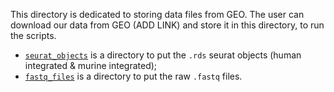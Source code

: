 This directory is dedicated to storing data files from GEO. The user can download our data from GEO (ADD LINK) and store it in this directory, to run the scripts.

- [`seurat_objects`](./seurat_objects/) is a directory to put the `.rds` seurat objects (human integrated & murine integrated);
- [`fastq_files`](./fastq_files) is a directory to put the raw `.fastq` files.
